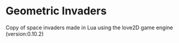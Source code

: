 # Geometric Invaders
Copy of space invaders made in Lua using the love2D game engine (version:0.10.2)
